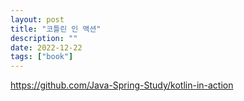 ```yaml
---
layout: post
title: "코틀린 인 액션"
description: ""
date: 2022-12-22
tags: ["book"]
---
```


https://github.com/Java-Spring-Study/kotlin-in-action
